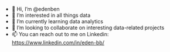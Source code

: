 - 👋 Hi, I’m @edenben
- 👀 I’m interested in all things data
- 🌱 I’m currently learning data analytics
- 💞️ I’m looking to collaborate on interesting data-related projects
- 📫 You can reach out to me on Linkedin: https://www.linkedin.com/in/eden-bb/

<!---
edenben/edenben is a ✨ special ✨ repository because its `README.md` (this file) appears on your GitHub profile.
You can click the Preview link to take a look at your changes.
--->
